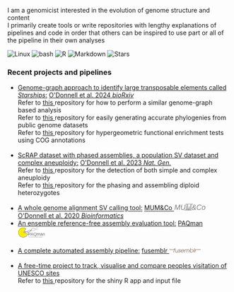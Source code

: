 I am a genomicist interested in the evolution of genome structure and content <br/>
I primarily create tools or write repositories with lengthy explanations of pipelines and code in order that others can be inspired to use part or all of the pipeline in their own analyses <br/>

<p>
  <img alt="Linux" src="https://img.shields.io/badge/Linux-FCC624?style=flat&logo=linux&logoColor=black" />
  <img alt="bash" src="https://img.shields.io/badge/Bash-4EAA25?logo=gnubash&logoColor=fff" />
  <img alt="R" src="https://img.shields.io/badge/R-%23276DC3.svg?logo=r&logoColor=white" />
  <img alt="Markdown" src="https://img.shields.io/badge/Markdown-ffffff?style=flat&logo=markdown&logoColor=black" />
  <img alt="Stars" src="https://img.shields.io/github/stars/SAMtoBAM" />
</p>

<h3>Recent projects and pipelines</h3>
<ul>
<li><ins>Genome-graph approach to identify large transposable elements called <i>Starships</i>:</ins> <a href="https://doi.org/10.1101/2024.07.03.601904"> O'Donnell et al. 2024 <i> bioRxiv </i></a></li>
  Refer to <a href="https://github.com/SAMtoBAM/pggb_starship_pipeline"> this </a> repository for how to perform a similar genome-graph based analysis <br/>
  Refer to <a href="https://github.com/SAMtoBAM/publicgenomes-to-buscophylogeny"> this </a> repository for easily generating accurate phylogenies from public genome datasets <br/>
  Refer to <a href="https://github.com/SAMtoBAM/functional_enrichment"> this </a> repository for hypergeometric functional enrichment tests using COG annotations <br/>

<br/>
<li><ins>ScRAP dataset with phased assemblies, a population SV dataset and complex aneuploidy:</ins> <a href="https://doi.org/10.1038/s41588-023-01459-y"> O'Donnell et al. 2023 <i> Nat. Gen. </i></a></li>
  Refer to <a href="https://github.com/SAMtoBAM/aneuploidy_detection"> this </a> repository for the detection of both simple and complex aneuploidy <br/>
  Refer to <a href="https://github.com/SAMtoBAM/PhasedDiploidGenomeAssemblyPipeline"> this </a> repository for the phasing and assembling diploid heterozygotes <br/>

<br/>
<li><ins>A whole genome alignment SV calling tool:</ins> <a href="https://github.com/SAMtoBAM/MUMandCo"> MUM&Co </a> <img src="https://github.com/SAMtoBAM/MUMandCo/blob/master/logo.svg" width=15%>  <a href="https://doi.org/10.1093/bioinformatics/btaa115"> O'Donnell et al. 2020 <i> Bioinformatics </i></a></li>

<li><ins>An ensemble reference-free assembly evaluation tool:</ins>  <a href="https://github.com/SAMtoBAM/PAQman"> PAQman </a> <img src="https://github.com/SAMtoBAM/PAQman/blob/main/logo/paqman_logo_grey.png" width=13%>
  <br/>
  <br/>
<li><ins>A complete automated assembly pipeline:</ins>  <a href="https://github.com/SAMtoBAM/fusemblr"> fusemblr </a> <img src="https://github.com/SAMtoBAM/fusemblr/blob/main/logo/fusemblr.png" width=15%> </li>
<br/>
<li><ins>A free-time project to track, visualise and compare peoples visitation of</ins> <a href="https://whc.unesco.org"> UNESCO sites </a> </li>
    Refer to <a href="https://github.com/SAMtoBAM/UNESCO_data"> this </a> repository for the shiny R app and input file <br/>

</ul>

